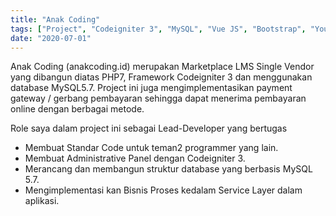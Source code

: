 ```yaml
---
title: "Anak Coding"
tags: ["Project", "Codeigniter 3", "MySQL", "Vue JS", "Bootstrap", "Youtube API","Midtrans"]
date: "2020-07-01"
---
```


Anak Coding (anakcoding.id) merupakan Marketplace LMS Single Vendor yang dibangun diatas PHP7, Framework Codeigniter 3 dan menggunakan database MySQL5.7.
Project ini juga mengimplementasikan payment gateway / gerbang pembayaran sehingga dapat menerima pembayaran online dengan berbagai metode.

Role saya dalam project ini sebagai Lead-Developer yang bertugas
* Membuat Standar Code untuk teman2 programmer yang lain.
* Membuat Administrative Panel dengan Codeigniter 3.
* Merancang dan membangun struktur database yang berbasis MySQL 5.7.
* Mengimplementasi kan Bisnis Proses kedalam Service Layer dalam aplikasi.
